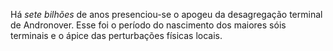 ﻿Há *sete bilhões* de anos presenciou-se o apogeu da desagregação terminal de Andronover. Esse foi o período do nascimento dos maiores sóis terminais e o ápice das perturbações físicas locais.